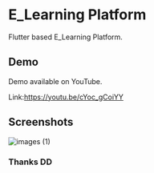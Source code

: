 # E_Learning Platform

Flutter based E_Learning Platform.

## Demo
Demo available on YouTube.

Link:https://youtu.be/cYoc_gCoiYY

## Screenshots

![images (1)](https://user-images.githubusercontent.com/54774962/97536953-f98d7500-19e3-11eb-92b9-429dde77a73c.jpeg)


### Thanks DD

